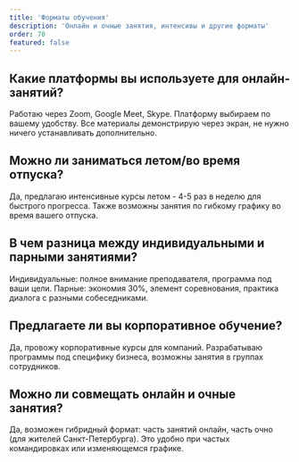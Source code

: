 ```yaml
---
title: 'Форматы обучения'
description: 'Онлайн и очные занятия, интенсивы и другие форматы'
order: 70
featured: false
---
```


## Какие платформы вы используете для онлайн-занятий?

Работаю через Zoom, Google Meet, Skype. Платформу выбираем по вашему удобству. Все материалы демонстрирую через экран, не нужно ничего устанавливать дополнительно.

## Можно ли заниматься летом/во время отпуска?

Да, предлагаю интенсивные курсы летом - 4-5 раз в неделю для быстрого прогресса. Также возможны занятия по гибкому графику во время вашего отпуска.

## В чем разница между индивидуальными и парными занятиями?

Индивидуальные: полное внимание преподавателя, программа под ваши цели. Парные: экономия 30%, элемент соревнования, практика диалога с разными собеседниками.

## Предлагаете ли вы корпоративное обучение?

Да, провожу корпоративные курсы для компаний. Разрабатываю программы под специфику бизнеса, возможны занятия в группах сотрудников.

## Можно ли совмещать онлайн и очные занятия?

Да, возможен гибридный формат: часть занятий онлайн, часть очно (для жителей Санкт-Петербурга). Это удобно при частых командировках или изменяющемся графике.
